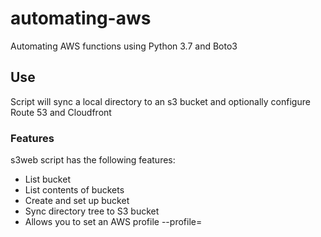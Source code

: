 # automating-aws
Automating AWS functions using Python 3.7 and Boto3

## Use
Script will sync a local directory to an s3 bucket and optionally configure Route 53 and Cloudfront

### Features
s3web script has the following features:

- List bucket
- List contents of buckets
- Create and set up bucket
- Sync directory tree to S3 bucket
- Allows you to set an AWS profile --profile=<profileName>

